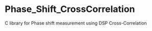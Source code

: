 # Phase_Shift_CrossCorrelation
C library for  Phase shift measurement using  DSP Cross-Correlation  
